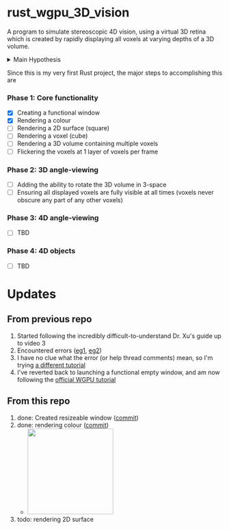 # rust_wgpu_3D_vision
A program to simulate stereoscopic 4D vision, using a virtual 3D retina which is created by rapidly displaying all voxels at varying depths of a 3D volume.

<details>
<summary>Main Hypothesis</summary>

If we display a 3D object on a 2D screen by rendering multiple layers (or voxels) of its outer and internal textures (like an MRI) fast enough to refresh all voxels composing the object 10-20 times per second (aka VPS or volumes-per-second), then our brains may interpret and process this 3D voxel space as true 3D vision.

**Reasoning:** The voxels would simulate 4D photons hitting a 3D retina, and the brain should process this the same as it's already doing for the 3D photons hitting your 2D retinas as you're reading this.
  
Essentially, this is using time (via [flicker fusion](https://en.wikipedia.org/wiki/Flicker_fusion_threshold)) to extend our 2-dimensional vision into 3D.

If this works, then not only will the brain perceive true 3D volume vision, but also we can create two virtual 3D screens which display from two different 4D angles (simulating two 3D retinas, or two 4D eyes), which the brain may process into 4D binocular vision, letting us perceive 4D parallax & depth.
</details>

Since this is my very first Rust project, the major steps to accomplishing this are

### Phase 1: Core functionality
- [x] Creating a functional window
- [x] Rendering a colour
- [ ] Rendering a 2D surface (square)
- [ ] Rendering a voxel (cube)
- [ ] Rendering a 3D volume containing multiple voxels
- [ ] Flickering the voxels at 1 layer of voxels per frame

### Phase 2: 3D angle-viewing
- [ ] Adding the ability to rotate the 3D volume in 3-space
- [ ] Ensuring all displayed voxels are fully visible at all times (voxels never obscure any part of any other voxels)

### Phase 3: 4D angle-viewing
- [ ] TBD

### Phase 4: 4D objects
- [ ] TBD

# Updates

## From previous repo

1. Started following the incredibly difficult-to-understand Dr. Xu's guide up to video 3
1. Encountered errors ([eg1](https://stackoverflow.com/questions/18004993/how-to-determine-cause-of-directx-11-driver-hang), [eg2](https://www.gamedev.net/forums/topic/703795-dxr-and-device-hung-error/))
1. I have no clue what the error (or help thread comments) mean, so I'm trying [a different tutorial](https://github.com/peerhenry/rust_hello_triangle)
1. I've reverted back to launching a functional empty window, and am now following the [official WGPU tutorial](https://sotrh.github.io/learn-wgpu/beginner/tutorial1-window/#the-code)

## From this repo
1. done: Created resizeable window ([commit](https://github.com/SabianF/rust_wgpu_3D_vision/commit/094a5c9e4df79707d4df8df3e0bc1d2aa69d64f7))
1. done: rendering colour ([commit](https://github.com/SabianF/rust_wgpu_3D_vision/commit/93f3ad42ea52b5713723b7eed49beac66c95aa25))
   - <img src="https://user-images.githubusercontent.com/58588133/221382461-0ab01c86-9603-4a15-aa18-92feb14675d9.png" width="200" />
1. todo: rendering 2D surface
